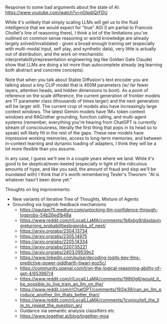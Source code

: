 
Response to some bad arguments about the state of AI: https://www.youtube.com/watch?v=nGIpdiQrFDU

While it's unlikely that simply scaling LLMs will get us to the fluid intelligence that we would expect for "true" AGI (I am partial to Francois Chollet's line of reasoning there), I think a lot of the limitations you've outlined on common sense reasoning or world knowledge are already largely solved/invalidated - given a broad enough training set (especially with multi-modal input, self play, and synthetic data), very little is actually out of distribution, and the work on mechanistic interpretability/representation engineering (eg like Golden Gate Claude) show that LLMs are doing a lot more than autocomplete already (eg learning both abstract and concrete concepts).

Note that when you talk about Stable Diffusion's text encoder you are talking about a tiny CLIP model that is 400M parameters (w/ far fewer layers, attention heads, and hidden dimensions to boot). As a point of reference on the scale difference, the current generation of frontier models are 1T parameter class (thousands of times larger) and the next generation will be larger still. The current crop of models also have increasingly large context windows. The latest Gemini models have 1M+ token context windows and RAG/other grounding, function calling, and multi-agent systems (remember, everything you're hearing from ChatGPT is currently stream of consciousness, literally the first thing that pops in its head so to speak) will likely fill in the rest of the gaps. These new models have impressive working memories, access to long-term memories, and between in-context learning and dynamic loading of adapters, I think they will be a lot more flexible than you assume.

In any case, I guess we'll see in a couple years where we land. While it's good to be skeptical/even-keeled (especially in light of the ridiculous amounts of hype, and like you said, the amount of fraud and slop we'll be inundated with) I think that it's worth remembering Tesler's Theorem: "AI is whatever hasn't been done yet."


Thoughts on big improvements:
* New variants of iterative Tree of Thoughts, Mixture of Agents
* Grounding via logprob feedback mechanisms
	* https://gautam75.medium.com/unlocking-llm-confidence-through-logprobs-54b26ed1b48a
	* https://www.reddit.com/r/LocalLLaMA/comments/1b6xbg9/displayingreturning_probabilitieslogprobs_of_next/
	* https://arxiv.org/abs/2304.13734
	* https://arxiv.org/abs/2305.14975
	* https://arxiv.org/abs/2205.14334
	* https://arxiv.org/abs/2207.05221
	* https://arxiv.org/abs/2403.09539v2
	* https://www.linkedin.com/pulse/decoding-logits-key-llms-predictive-power-siddharth-tiwari-eoz5c/
	* https://community.openai.com/t/on-the-logical-reasoning-ability-of-gpt-4/653997/4
	* https://www.reddit.com/r/LocalLLaMA/comments/198t0g6/would_it_be_possible_to_live_train_an_llm_on_the/
	* https://www.reddit.com/r/ChatGPT/comments/192je39/can_an_llm_produce_another_llm_thats_better_than/
	* https://www.reddit.com/r/LocalLLaMA/comments/1cvpjxu/tell_the_llm_to_repeat_the_question_an/
	* Guidance via semantic analysis classifiers etc
	* https://www.together.ai/blog/together-moa